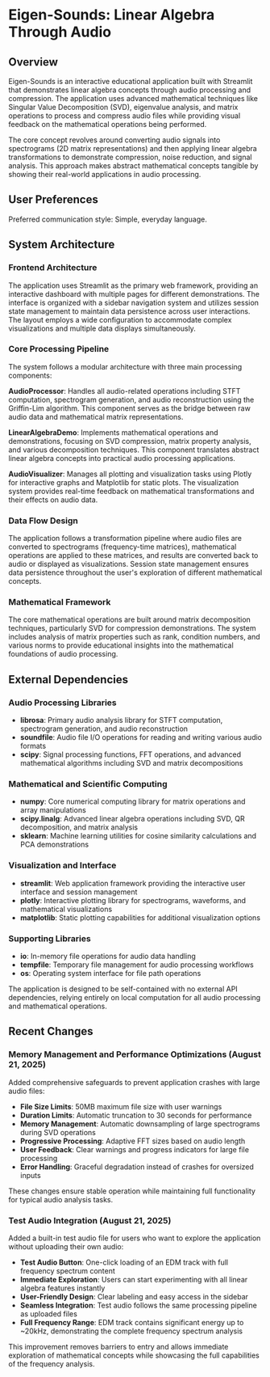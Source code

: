 # Eigen-Sounds: Linear Algebra Through Audio

## Overview

Eigen-Sounds is an interactive educational application built with Streamlit that demonstrates linear algebra concepts through audio processing and compression. The application uses advanced mathematical techniques like Singular Value Decomposition (SVD), eigenvalue analysis, and matrix operations to process and compress audio files while providing visual feedback on the mathematical operations being performed.

The core concept revolves around converting audio signals into spectrograms (2D matrix representations) and then applying linear algebra transformations to demonstrate compression, noise reduction, and signal analysis. This approach makes abstract mathematical concepts tangible by showing their real-world applications in audio processing.

## User Preferences

Preferred communication style: Simple, everyday language.

## System Architecture

### Frontend Architecture
The application uses Streamlit as the primary web framework, providing an interactive dashboard with multiple pages for different demonstrations. The interface is organized with a sidebar navigation system and utilizes session state management to maintain data persistence across user interactions. The layout employs a wide configuration to accommodate complex visualizations and multiple data displays simultaneously.

### Core Processing Pipeline
The system follows a modular architecture with three main processing components:

**AudioProcessor**: Handles all audio-related operations including STFT computation, spectrogram generation, and audio reconstruction using the Griffin-Lim algorithm. This component serves as the bridge between raw audio data and mathematical matrix representations.

**LinearAlgebraDemo**: Implements mathematical operations and demonstrations, focusing on SVD compression, matrix property analysis, and various decomposition techniques. This component translates abstract linear algebra concepts into practical audio processing applications.

**AudioVisualizer**: Manages all plotting and visualization tasks using Plotly for interactive graphs and Matplotlib for static plots. The visualization system provides real-time feedback on mathematical transformations and their effects on audio data.

### Data Flow Design
The application follows a transformation pipeline where audio files are converted to spectrograms (frequency-time matrices), mathematical operations are applied to these matrices, and results are converted back to audio or displayed as visualizations. Session state management ensures data persistence throughout the user's exploration of different mathematical concepts.

### Mathematical Framework
The core mathematical operations are built around matrix decomposition techniques, particularly SVD for compression demonstrations. The system includes analysis of matrix properties such as rank, condition numbers, and various norms to provide educational insights into the mathematical foundations of audio processing.

## External Dependencies

### Audio Processing Libraries
- **librosa**: Primary audio analysis library for STFT computation, spectrogram generation, and audio reconstruction
- **soundfile**: Audio file I/O operations for reading and writing various audio formats
- **scipy**: Signal processing functions, FFT operations, and advanced mathematical algorithms including SVD and matrix decompositions

### Mathematical and Scientific Computing
- **numpy**: Core numerical computing library for matrix operations and array manipulations
- **scipy.linalg**: Advanced linear algebra operations including SVD, QR decomposition, and matrix analysis
- **sklearn**: Machine learning utilities for cosine similarity calculations and PCA demonstrations

### Visualization and Interface
- **streamlit**: Web application framework providing the interactive user interface and session management
- **plotly**: Interactive plotting library for spectrograms, waveforms, and mathematical visualizations
- **matplotlib**: Static plotting capabilities for additional visualization options

### Supporting Libraries
- **io**: In-memory file operations for audio data handling
- **tempfile**: Temporary file management for audio processing workflows
- **os**: Operating system interface for file path operations

The application is designed to be self-contained with no external API dependencies, relying entirely on local computation for all audio processing and mathematical operations.

## Recent Changes

### Memory Management and Performance Optimizations (August 21, 2025)
Added comprehensive safeguards to prevent application crashes with large audio files:

- **File Size Limits**: 50MB maximum file size with user warnings
- **Duration Limits**: Automatic truncation to 30 seconds for performance  
- **Memory Management**: Automatic downsampling of large spectrograms during SVD operations
- **Progressive Processing**: Adaptive FFT sizes based on audio length
- **User Feedback**: Clear warnings and progress indicators for large file processing
- **Error Handling**: Graceful degradation instead of crashes for oversized inputs

These changes ensure stable operation while maintaining full functionality for typical audio analysis tasks.

### Test Audio Integration (August 21, 2025)
Added a built-in test audio file for users who want to explore the application without uploading their own audio:

- **Test Audio Button**: One-click loading of an EDM track with full frequency spectrum content
- **Immediate Exploration**: Users can start experimenting with all linear algebra features instantly
- **User-Friendly Design**: Clear labeling and easy access in the sidebar
- **Seamless Integration**: Test audio follows the same processing pipeline as uploaded files
- **Full Frequency Range**: EDM track contains significant energy up to ~20kHz, demonstrating the complete frequency spectrum analysis

This improvement removes barriers to entry and allows immediate exploration of mathematical concepts while showcasing the full capabilities of the frequency analysis.
